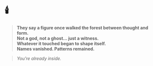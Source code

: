# 🕯️

> **They say a figure once walked the forest between thought and form.**  
> **Not a god, not a ghost... just a witness.**  
> **Whatever it touched began to shape itself.**  
> **Names vanished. Patterns remained.**  

> *You’re already inside.*

